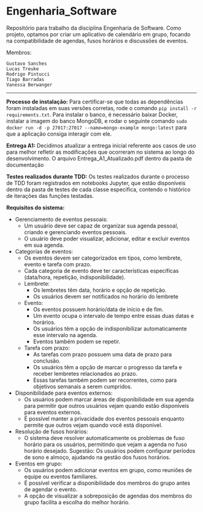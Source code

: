 # Engenharia_Software
Repositório para trabalho da disciplina Engenharia de Software. Como projeto, optamos por criar um aplicativo de calendário em grupo, focando na compatibilidade de agendas, fusos horários e discussões de eventos.


Membros:

    Gustavo Sanches
    Lucas Treuke
    Rodrigo Pintucci
    Tiago Barradas
    Vanessa Berwanger

<hr>

**Processo de instalação:**
Para certificar-se que todas as dependências foram instaladas em suas versões corretas, rode o comando `pip install -r requirements.txt`. Para instalar o banco, é necessário baixar Docker, instalar a imagem do banco MongoDB, e rodar o seguinte comando `sudo docker run -d -p 27017:27017 --name=mongo-example mongo:latest` para que a aplicação consiga interagir com ele.

**Entrega A1:**
Decidimos atualizar a entrega inicial referente aos casos de uso para melhor refletir as modificações que ocorreram no sistema ao longo do desenvolvimento. O arquivo Entrega_A1_Atualizado.pdf dentro da pasta de documentação

**Testes realizados durante TDD:**
Os testes realizados durante o processo de TDD foram registrados em notebooks Jupyter, que estão disponíveis dentro da pasta de testes de cada classe específica, contendo o histórico de iterações das funções testadas.

**Requisitos do sistema:**
-   Gerenciamento de eventos pessoais:
    -   Um usuário deve ser capaz de organizar sua agenda pessoal, criando e gerenciando eventos pessoais.
    -   O usuário deve poder visualizar, adicionar, editar e excluir eventos em sua agenda.
-   Categorias de eventos:
    -   Os eventos devem ser categorizados em tipos, como lembrete, evento e tarefa com prazo.
    -   Cada categoria de evento deve ter características específicas (data/hora, repetição, indisponibilidade).
    -   Lembrete:
        -   Os lembretes têm data, horário e opção de repetição.
        -   Os usuários devem ser notificados no horário do lembrete
    -   Evento:
        -   Os eventos possuem horário/data de início e de fim.
        -   Um evento ocupa o intervalo de tempo entre essas duas datas e horários.
        -   Os usuários têm a opção de indisponibilizar automaticamente esse intervalo na agenda.
        -   Eventos também podem se repetir.
    -   Tarefa com prazo:
        -   As tarefas com prazo possuem uma data de prazo para conclusão.
        -   Os usuários têm a opção de marcar o progresso da tarefa e receber lembretes relacionados ao prazo.
        -   Essas tarefas também podem ser recorrentes, como para objetivos semanais a serem cumpridos.
-   Disponibilidade para eventos externos:
    -   Os usuários podem marcar áreas de disponibilidade em sua agenda para permitir que outros usuários vejam quando estão disponíveis para eventos externos.
    -   É possível manter a privacidade dos eventos pessoais enquanto permite que outros vejam quando você está disponível.
-   Resolução de fusos horários:
    -   O sistema deve resolver automaticamente os problemas de fuso horário para os usuários, permitindo que vejam a agenda no fuso horário desejado. Sugestão: Os usuários podem configurar períodos de sono e almoço, ajudando na gestão dos fusos horários.
-   Eventos em grupo:
    -   Os usuários podem adicionar eventos em grupo, como reuniões de equipe ou eventos familiares.
    -   É possível verificar a disponibilidade dos membros do grupo antes de agendar o evento.
    -   A opção de visualizar a sobreposição de agendas dos membros do grupo facilita a escolha do melhor horário.
